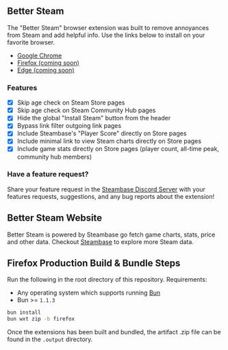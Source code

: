 ## Better Steam

The "Better Steam" browser extension was built to remove annoyances from Steam and add helpful info. Use the links below to install on your favorite browser.

- [Google Chrome](https://chromewebstore.google.com/detail/better-steam/iobagpbkbdkobggejjcnidehfenchpec)
- [Firefox (coming soon)](#)
- [Edge (coming soon)](#)

### Features

- [x] Skip age check on Steam Store pages
- [x] Skip age check on Steam Community Hub pages
- [x] Hide the global "Install Steam" button from the header
- [x] Bypass link filter outgoing link pages
- [x] Include Steambase's "Player Score" directly on Store pages
- [x] Include minimal link to view Steam charts directly on Store pages
- [x] Include game stats directly on Store pages (player count, all-time peak, community hub members)

### Have a feature request?

Share your feature request in the [Steambase Discord Server](https://discord.gg/AmmsccWEhZ) with your features requests, suggestions, and any bug reports about the extension!

## Better Steam Website

Better Steam is powered by Steambase go fetch game charts, stats, price and other data. Checkout [Steambase](https://steambase.io) to explore more Steam data.

## Firefox Production Build & Bundle Steps

Run the following in the root directory of this repository. Requirements:

- Any operating system which supports running [Bun](https://bun.sh/)
- Bun >= `1.1.3`

```bash
bun install
bun wxt zip -b firefox
```

Once the extensions has been built and bundled, the artifact .zip file can be
found in the `.output` directory.
